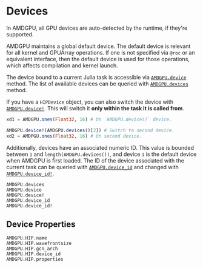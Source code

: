 # Devices

In AMDGPU, all GPU devices are auto-detected by the runtime, if they're supported.

AMDGPU maintains a global default device.
The default device is relevant for all kernel and GPUArray operations.
If one is not specified via `@roc` or an equivalent interface,
then the default device is used for those operations,
which affects compilation and kernel launch.

The device bound to a current Julia task is accessible via [`AMDGPU.device`](@ref) method.
The list of available devices can be queried with [`AMDGPU.devices`](@ref) method.

If you have a `HIPDevice` object, you can also switch
the device with [`AMDGPU.device!`](@ref).
This will switch it **only within the task it is called from**.

```julia
xd1 = AMDGPU.ones(Float32, 16) # On `AMDGPU.device()` device.

AMDGPU.device!(AMDGPU.devices()[2]) # Switch to second device.
xd2 = AMDPGU.ones(Float32, 16) # On second device.
```

Additionally, devices have an associated numeric ID.
This value is bounded between `1` and `length(AMDGPU.devices())`,
and device `1` is the default device when AMDGPU is first loaded.
The ID of the device associated with the current task can be queried
with [`AMDGPU.device_id`](@ref) and changed with [`AMDGPU.device_id!`](@ref).

```@docs
AMDGPU.devices
AMDGPU.device
AMDGPU.device!
AMDGPU.device_id
AMDGPU.device_id!
```

## Device Properties

```@docs
AMDGPU.HIP.name
AMDGPU.HIP.wavefrontsize
AMDGPU.HIP.gcn_arch
AMDGPU.HIP.device_id
AMDGPU.HIP.properties
```
